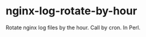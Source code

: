 nginx-log-rotate-by-hour
========================

Rotate nginx log files by the hour.  Call by cron.  In Perl.
